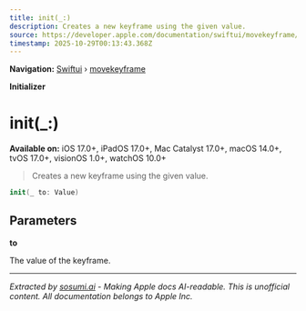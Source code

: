 ```yaml
---
title: init(_:)
description: Creates a new keyframe using the given value.
source: https://developer.apple.com/documentation/swiftui/movekeyframe/init(_:)
timestamp: 2025-10-29T00:13:43.368Z
---
```


**Navigation:** [Swiftui](/documentation/swiftui) › [movekeyframe](/documentation/swiftui/movekeyframe)

**Initializer**

# init(_:)

**Available on:** iOS 17.0+, iPadOS 17.0+, Mac Catalyst 17.0+, macOS 14.0+, tvOS 17.0+, visionOS 1.0+, watchOS 10.0+

> Creates a new keyframe using the given value.

```swift
init(_ to: Value)
```

## Parameters

**to**

The value of the keyframe.

---

*Extracted by [sosumi.ai](https://sosumi.ai) - Making Apple docs AI-readable.*
*This is unofficial content. All documentation belongs to Apple Inc.*
